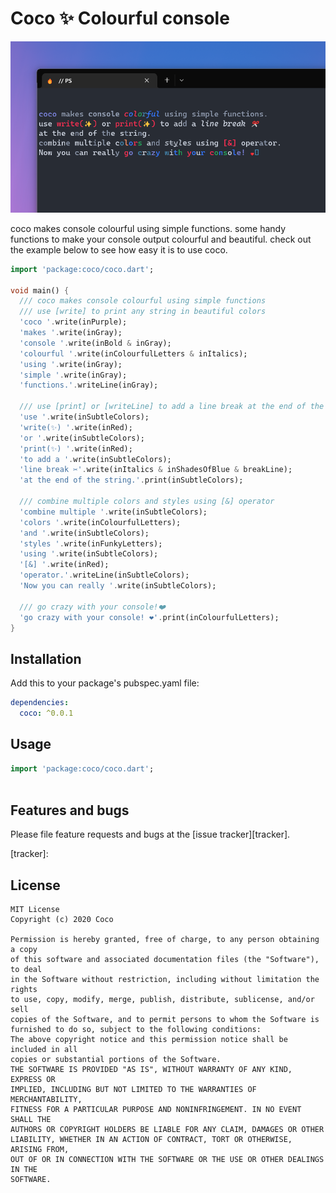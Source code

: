 # Coco ✨ Colourful console

![PREVIEW](images/SS4.png)


coco makes console colourful using simple functions.
some handy functions to make your console output colourful and beautiful.
check out the example below to see how easy it is to use coco.


```dart
import 'package:coco/coco.dart';

void main() {
  /// coco makes console colourful using simple functions
  /// use [write] to print any string in beautiful colors
  'coco '.write(inPurple);
  'makes '.write(inGray);
  'console '.write(inBold & inGray);
  'colourful '.write(inColourfulLetters & inItalics);
  'using '.write(inGray);
  'simple '.write(inGray);
  'functions.'.writeLine(inGray);

  /// use [print] or [writeLine] to add a line break at the end of the string
  'use '.write(inSubtleColors);
  'write(✨) '.write(inRed);
  'or '.write(inSubtleColors);
  'print(✨) '.write(inRed);
  'to add a '.write(inSubtleColors);
  'line break ✂️'.write(inItalics & inShadesOfBlue & breakLine);
  'at the end of the string.'.print(inSubtleColors);

  /// combine multiple colors and styles using [&] operator
  'combine multiple '.write(inSubtleColors);
  'colors '.write(inColourfulLetters);
  'and '.write(inSubtleColors);
  'styles '.write(inFunkyLetters);
  'using '.write(inSubtleColors);
  '[&] '.write(inRed);
  'operator.'.writeLine(inSubtleColors);
  'Now you can really '.write(inSubtleColors);

  /// go crazy with your console!❤️
  'go crazy with your console! ❤️'.print(inColourfulLetters);
}

```


## Installation

Add this to your package's pubspec.yaml file:

```yaml
dependencies:
  coco: ^0.0.1
```

## Usage

```dart
import 'package:coco/coco.dart';



```

## Features and bugs

Please file feature requests and bugs at the [issue tracker][tracker].

[tracker]:

## License

```
MIT License
Copyright (c) 2020 Coco

Permission is hereby granted, free of charge, to any person obtaining a copy
of this software and associated documentation files (the "Software"), to deal
in the Software without restriction, including without limitation the rights
to use, copy, modify, merge, publish, distribute, sublicense, and/or sell
copies of the Software, and to permit persons to whom the Software is
furnished to do so, subject to the following conditions:
The above copyright notice and this permission notice shall be included in all
copies or substantial portions of the Software.
THE SOFTWARE IS PROVIDED "AS IS", WITHOUT WARRANTY OF ANY KIND, EXPRESS OR
IMPLIED, INCLUDING BUT NOT LIMITED TO THE WARRANTIES OF MERCHANTABILITY,
FITNESS FOR A PARTICULAR PURPOSE AND NONINFRINGEMENT. IN NO EVENT SHALL THE
AUTHORS OR COPYRIGHT HOLDERS BE LIABLE FOR ANY CLAIM, DAMAGES OR OTHER
LIABILITY, WHETHER IN AN ACTION OF CONTRACT, TORT OR OTHERWISE, ARISING FROM,
OUT OF OR IN CONNECTION WITH THE SOFTWARE OR THE USE OR OTHER DEALINGS IN THE
SOFTWARE.
```

